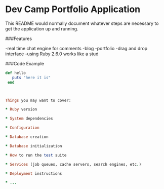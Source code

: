 # Dev Camp Portfolio Application

This README would normally document whatever steps are necessary to get the
application up and running.

###Features

-real time chat engine for comments
-blog
-portfolio
-drag and drop interface
-using Ruby 2.6.0 works like a stud

###Code Example
 ```ruby
 def hello
    puts "here it is"
  end



Things you may want to cover:

* Ruby version

* System dependencies

* Configuration

* Database creation

* Database initialization

* How to run the test suite

* Services (job queues, cache servers, search engines, etc.)

* Deployment instructions

* ...
